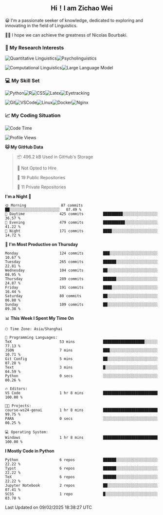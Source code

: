 

## <div align="center">Hi！I am Zichao Wei</div>

😀 I'm a passionate seeker of knowledge, dedicated to exploring and innovating in the field of Linguistics.

🙋‍♂️ I hope we can achieve the greatness of Nicolas Bourbaki.

### 🔬 My Research Interests

![Quantitative Linguistics](https://img.shields.io/badge/Quantitative%20Linguistics-%230072CC.svg?&style=for-the-badge&logo=appveyor&logoColor=white)![Psycholinguistics](https://img.shields.io/badge/Psycholinguistics-%2301a3a1.svg?&style=for-the-badge&logo=AWS%20Amplify&logoColor=white)

![Computational Linguistics](https://img.shields.io/badge/Computational%20Linguistics-%231877F2.svg?&style=for-the-badge&logo=Markdown&logoColor=white)![Large Language Model](https://img.shields.io/badge/Large%20Language%20Model-%23F76300.svg?&style=for-the-badge&logo=Android&logoColor=white)

### 💻 My Skill Set

![Python](https://img.shields.io/badge/Python-%2314354C.svg?style=for-the-badge&logo=python&logoColor=white&color=2AB3E3)![R](https://img.shields.io/badge/-R-276DC3?style=for-the-badge&logo=r&logoColor=white)![CSS](https://img.shields.io/badge/-CSS-1572B6?style=for-the-badge&logo=css3&logoColor=white)![Latex](https://img.shields.io/badge/-Latex-008080?style=for-the-badge&logo=latex&logoColor=white)![Eyetracking](https://img.shields.io/badge/Eyetracking-%230078D6?style=for-the-badge&logo=SearXNG&logoColor=#3050FF)

![Git](https://img.shields.io/badge/-Git-F05032?style=for-the-badge&logo=git&logoColor=white)![VSCode](https://img.shields.io/badge/-VSCode-007ACC?style=for-the-badge&logo=visual-studio-code&logoColor=white)![Linux](https://img.shields.io/badge/-Linux-FCC624?style=for-the-badge&logo=linux&logoColor=black)![Docker](https://img.shields.io/badge/-Docker-2496ED?style=for-the-badge&logo=docker&logoColor=white)![Nginx](https://img.shields.io/badge/-Nginx-009639?style=for-the-badge&logo=nginx&logoColor=white)

### 📈 My Coding Situation

<!--START_SECTION:waka-->
![Code Time](http://img.shields.io/badge/Code%20Time-418%20hrs%2020%20mins-blue)

![Profile Views](http://img.shields.io/badge/Profile%20Views-0-blue)

**🐱 My GitHub Data** 

> 📦 496.2 kB Used in GitHub's Storage 
 > 
> 🚫 Not Opted to Hire
 > 
> 📜 19 Public Repositories 
 > 
> 🔑 11 Private Repositories 
 > 
**I'm a Night 🦉** 

```text
🌞 Morning                87 commits          ██░░░░░░░░░░░░░░░░░░░░░░░   07.49 % 
🌆 Daytime                425 commits         █████████░░░░░░░░░░░░░░░░   36.57 % 
🌃 Evening                479 commits         ██████████░░░░░░░░░░░░░░░   41.22 % 
🌙 Night                  171 commits         ████░░░░░░░░░░░░░░░░░░░░░   14.72 % 
```
📅 **I'm Most Productive on Thursday** 

```text
Monday                   124 commits         ███░░░░░░░░░░░░░░░░░░░░░░   10.67 % 
Tuesday                  265 commits         ██████░░░░░░░░░░░░░░░░░░░   22.81 % 
Wednesday                104 commits         ██░░░░░░░░░░░░░░░░░░░░░░░   08.95 % 
Thursday                 289 commits         ██████░░░░░░░░░░░░░░░░░░░   24.87 % 
Friday                   191 commits         ████░░░░░░░░░░░░░░░░░░░░░   16.44 % 
Saturday                 80 commits          ██░░░░░░░░░░░░░░░░░░░░░░░   06.88 % 
Sunday                   109 commits         ██░░░░░░░░░░░░░░░░░░░░░░░   09.38 % 
```


📊 **This Week I Spent My Time On** 

```text
🕑︎ Time Zone: Asia/Shanghai

💬 Programming Languages: 
TeX                      53 mins             ███████████████████░░░░░░   77.13 % 
JSON                     7 mins              ███░░░░░░░░░░░░░░░░░░░░░░   10.71 % 
Git Config               5 mins              ██░░░░░░░░░░░░░░░░░░░░░░░   07.28 % 
Text                     3 mins              █░░░░░░░░░░░░░░░░░░░░░░░░   04.59 % 
Python                   0 secs              ░░░░░░░░░░░░░░░░░░░░░░░░░   00.26 % 

🔥 Editors: 
VS Code                  1 hr 8 mins         █████████████████████████   100.00 % 

🐱‍💻 Projects: 
course-ws24-genai        1 hr 8 mins         █████████████████████████   99.75 % 
PARA                     0 secs              ░░░░░░░░░░░░░░░░░░░░░░░░░   00.25 % 

💻 Operating System: 
Windows                  1 hr 8 mins         █████████████████████████   100.00 % 
```

**I Mostly Code in Python** 

```text
Python                   6 repos             ██████░░░░░░░░░░░░░░░░░░░   22.22 % 
Typst                    6 repos             ██████░░░░░░░░░░░░░░░░░░░   22.22 % 
TeX                      6 repos             ██████░░░░░░░░░░░░░░░░░░░   22.22 % 
Jupyter Notebook         2 repos             ██░░░░░░░░░░░░░░░░░░░░░░░   07.41 % 
SCSS                     1 repo              █░░░░░░░░░░░░░░░░░░░░░░░░   03.70 % 
```




 Last Updated on 09/02/2025 18:38:27 UTC
<!--END_SECTION:waka-->

